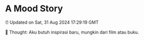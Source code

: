 # A Mood Story

⏰ Updated on Sat, 31 Aug 2024 17:29:19 GMT

💭 Thought: Aku butuh inspirasi baru, mungkin dari film atau buku.


